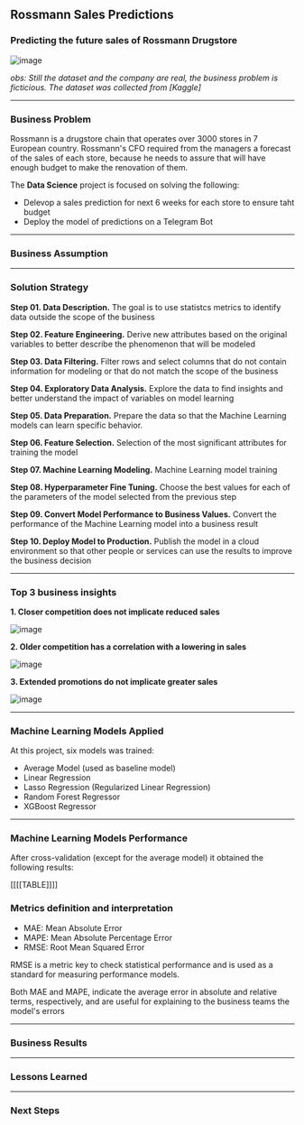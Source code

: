 ## Rossmann Sales Predictions

### Predicting the future sales of Rossmann Drugstore

![image](https://user-images.githubusercontent.com/110186368/206006636-6f17e11b-a0fd-47f6-a5bc-5da45760bc87.png)

*obs: Still the dataset and the company are real, the business problem is ficticious. The dataset was collected from [Kaggle]*

------------------
### Business Problem

  Rossmann is a drugstore chain that operates over 3000 stores in 7 European country. Rossmann's CFO required from the managers a forecast of the sales of each store, because he needs to assure that will have enough budget to make the renovation of them. 
  
  The **Data Science** project is focused on solving the following: 
  
  * Delevop a sales prediction for next 6 weeks for each store to ensure taht budget 
  * Deploy the model of predictions on a Telegram Bot
 
--------------------------
### Business Assumption

--------------------------
### Solution Strategy

**Step 01. Data Description.** The goal is to use statistcs metrics to identify data outside the scope of the business

**Step 02. Feature Engineering.** Derive new attributes based on the original variables to better describe the phenomenon that will be modeled 

**Step 03. Data Filtering.** Filter rows and select columns that do not contain information for modeling or that do not match the scope of the business

**Step 04. Exploratory Data Analysis.** Explore the data to find insights and better understand the impact of variables on model learning 

**Step 05. Data Preparation.** Prepare the data so that the Machine Learning models can learn specific behavior.

**Step 06. Feature Selection.** Selection of the most significant attributes for training the model

**Step 07. Machine Learning Modeling.** Machine Learning model training

**Step 08. Hyperparameter Fine Tuning.** Choose the best values for each of the parameters of the model selected from the previous step 

**Step 09. Convert Model Performance to Business Values.** Convert the performance of the Machine Learning model into a business result

**Step 10. Deploy Model to Production.** Publish the model in a cloud environment so that other people or services can use the results to improve the business decision

--------------------------

### Top 3 business insights 

**1. Closer competition does not implicate reduced sales**

![image](https://user-images.githubusercontent.com/110186368/206879405-1c1f9aaa-9e35-4672-b2cc-7da2a1e0fae8.png)


**2. Older competition has a correlation with a lowering in sales**

![image](https://user-images.githubusercontent.com/110186368/206879580-d3265f2d-1ef3-41f0-8214-3aabcd840fe1.png)


**3. Extended promotions do not implicate greater sales**

![image](https://user-images.githubusercontent.com/110186368/206879870-3abb3201-d92d-46fb-97ee-24fab9573965.png)

--------------------------

### Machine Learning Models Applied

At this project, six models was trained: 

 - Average Model (used as baseline model)
 - Linear Regression
 - Lasso Regression (Regularized Linear Regression)
 - Random Forest Regressor
 - XGBoost Regressor
 
--------------------------

### Machine Learning Models Performance   

After cross-validation (except for the average model) it obtained the following results:

[[[[TABLE]]]]

### Metrics definition and interpretation

- MAE: Mean Absolute Error
- MAPE: Mean Absolute Percentage Error
- RMSE: Root Mean Squared Error

RMSE is a metric key to check statistical performance and is used as a standard for measuring performance models.

Both MAE and MAPE, indicate the average error in absolute and relative terms, respectively, and are useful for explaining to the business teams the model's errors

--------------------------

### Business Results

--------------------------

### Lessons Learned

--------------------------

### Next Steps
